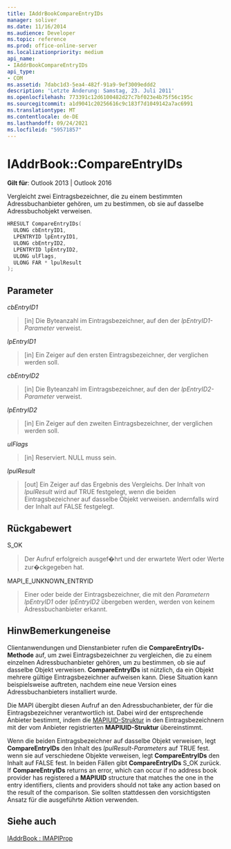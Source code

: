 ```yaml
---
title: IAddrBookCompareEntryIDs
manager: soliver
ms.date: 11/16/2014
ms.audience: Developer
ms.topic: reference
ms.prod: office-online-server
ms.localizationpriority: medium
api_name:
- IAddrBookCompareEntryIDs
api_type:
- COM
ms.assetid: 7dabc1d3-5ea4-482f-91a9-9ef3009eddd2
description: 'Letzte Änderung: Samstag, 23. Juli 2011'
ms.openlocfilehash: 773391c12d6100482d27c7bf023e4b75f56c195c
ms.sourcegitcommit: a1d9041c20256616c9c183f7d1049142a7ac6991
ms.translationtype: MT
ms.contentlocale: de-DE
ms.lasthandoff: 09/24/2021
ms.locfileid: "59571857"
---
```

# <a name="iaddrbookcompareentryids"></a>IAddrBook::CompareEntryIDs

  
  
**Gilt für**: Outlook 2013 | Outlook 2016 
  
Vergleicht zwei Eintragsbezeichner, die zu einem bestimmten Adressbuchanbieter gehören, um zu bestimmen, ob sie auf dasselbe Adressbuchobjekt verweisen. 
  
```cpp
HRESULT CompareEntryIDs(
  ULONG cbEntryID1,
  LPENTRYID lpEntryID1,
  ULONG cbEntryID2,
  LPENTRYID lpEntryID2,
  ULONG ulFlags,
  ULONG FAR * lpulResult
);
```

## <a name="parameters"></a>Parameter

 _cbEntryID1_
  
> [in] Die Byteanzahl im Eintragsbezeichner, auf den der  _lpEntryID1-Parameter_ verweist. 
    
 _lpEntryID1_
  
> [in] Ein Zeiger auf den ersten Eintragsbezeichner, der verglichen werden soll.
    
 _cbEntryID2_
  
> [in] Die Byteanzahl im Eintragsbezeichner, auf den der  _lpEntryID2-Parameter_ verweist. 
    
 _lpEntryID2_
  
> [in] Ein Zeiger auf den zweiten Eintragsbezeichner, der verglichen werden soll.
    
 _ulFlags_
  
> [in] Reserviert. NULL muss sein.
    
 _lpulResult_
  
> [out] Ein Zeiger auf das Ergebnis des Vergleichs. Der Inhalt von  _lpulResult_ wird auf TRUE festgelegt, wenn die beiden Eintragsbezeichner auf dasselbe Objekt verweisen. andernfalls wird der Inhalt auf FALSE festgelegt. 
    
## <a name="return-value"></a>Rückgabewert

S_OK 
  
> Der Aufruf erfolgreich ausgef�hrt und der erwartete Wert oder Werte zur�ckgegeben hat.
    
MAPI_E_UNKNOWN_ENTRYID 
  
> Einer oder beide der Eintragsbezeichner, die mit den  _Parametern lpEntryID1_ oder  _lpEntryID2_ übergeben werden, werden von keinem Adressbuchanbieter erkannt. 
    
## <a name="remarks"></a>HinwBemerkungeneise

Clientanwendungen und Dienstanbieter rufen die **CompareEntryIDs-Methode** auf, um zwei Eintragsbezeichner zu vergleichen, die zu einem einzelnen Adressbuchanbieter gehören, um zu bestimmen, ob sie auf dasselbe Objekt verweisen. **CompareEntryIDs** ist nützlich, da ein Objekt mehrere gültige Eintragsbezeichner aufweisen kann. Diese Situation kann beispielsweise auftreten, nachdem eine neue Version eines Adressbuchanbieters installiert wurde. 
  
Die MAPI übergibt diesen Aufruf an den Adressbuchanbieter, der für die Eintragsbezeichner verantwortlich ist. Dabei wird der entsprechende Anbieter bestimmt, indem die [MAPIUID-Struktur](mapiuid.md) in den Eintragsbezeichnern mit der vom Anbieter registrierten **MAPIUID-Struktur** übereinstimmt. 
  
Wenn die beiden Eintragsbezeichner auf dasselbe Objekt verweisen, legt **CompareEntryIDs** den Inhalt des  _lpulResult-Parameters_ auf TRUE fest. wenn sie auf verschiedene Objekte verweisen, legt **CompareEntryIDs** den Inhalt auf FALSE fest. In beiden Fällen gibt **CompareEntryIDs** S_OK zurück. If **CompareEntryIDs** returns an error, which can occur if no address book provider has registered a **MAPIUID** structure that matches the one in the entry identifiers, clients and providers should not take any action based on the result of the comparison. Sie sollten stattdessen den vorsichtigsten Ansatz für die ausgeführte Aktion verwenden. 
  
## <a name="see-also"></a>Siehe auch



[IAddrBook : IMAPIProp](iaddrbookimapiprop.md)

